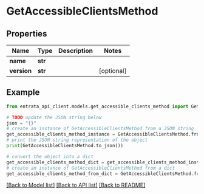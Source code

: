 # GetAccessibleClientsMethod


## Properties

Name | Type | Description | Notes
------------ | ------------- | ------------- | -------------
**name** | **str** |  | 
**version** | **str** |  | [optional] 

## Example

```python
from entrata_api_client.models.get_accessible_clients_method import GetAccessibleClientsMethod

# TODO update the JSON string below
json = "{}"
# create an instance of GetAccessibleClientsMethod from a JSON string
get_accessible_clients_method_instance = GetAccessibleClientsMethod.from_json(json)
# print the JSON string representation of the object
print(GetAccessibleClientsMethod.to_json())

# convert the object into a dict
get_accessible_clients_method_dict = get_accessible_clients_method_instance.to_dict()
# create an instance of GetAccessibleClientsMethod from a dict
get_accessible_clients_method_from_dict = GetAccessibleClientsMethod.from_dict(get_accessible_clients_method_dict)
```
[[Back to Model list]](../README.md#documentation-for-models) [[Back to API list]](../README.md#documentation-for-api-endpoints) [[Back to README]](../README.md)


